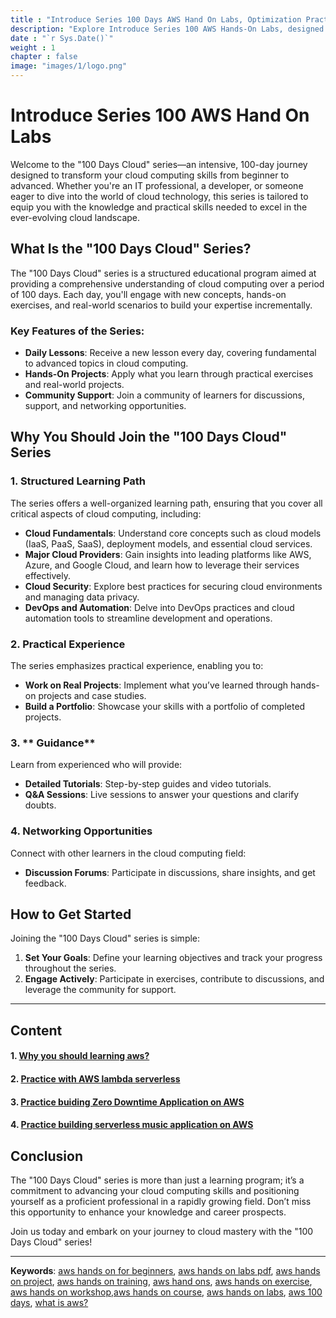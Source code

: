```yaml
---
title : "Introduce Series 100 Days AWS Hand On Labs, Optimization Practice"
description: "Explore Introduce Series 100 AWS Hands-On Labs, designed for beginners to learn AWS with optimization practice hands-on exercises, optimization resources"
date : "`r Sys.Date()`"
weight : 1
chapter : false
image: "images/1/logo.png"
---
```

# Introduce Series 100 AWS Hand On Labs

Welcome to the "100 Days Cloud" series—an intensive, 100-day journey designed to transform your cloud computing skills from beginner to advanced. Whether you're an IT professional, a developer, or someone eager to dive into the world of cloud technology, this series is tailored to equip you with the knowledge and practical skills needed to excel in the ever-evolving cloud landscape.

## What Is the "100 Days Cloud" Series?

The "100 Days Cloud" series is a structured educational program aimed at providing a comprehensive understanding of cloud computing over a period of 100 days. Each day, you'll engage with new concepts, hands-on exercises, and real-world scenarios to build your expertise incrementally. 

### Key Features of the Series:

- **Daily Lessons**: Receive a new lesson every day, covering fundamental to advanced topics in cloud computing.
- **Hands-On Projects**: Apply what you learn through practical exercises and real-world projects.
- **Community Support**: Join a community of learners for discussions, support, and networking opportunities.

## Why You Should Join the "100 Days Cloud" Series

### 1. **Structured Learning Path**

The series offers a well-organized learning path, ensuring that you cover all critical aspects of cloud computing, including:
- **Cloud Fundamentals**: Understand core concepts such as cloud models (IaaS, PaaS, SaaS), deployment models, and essential cloud services.
- **Major Cloud Providers**: Gain insights into leading platforms like AWS, Azure, and Google Cloud, and learn how to leverage their services effectively.
- **Cloud Security**: Explore best practices for securing cloud environments and managing data privacy.
- **DevOps and Automation**: Delve into DevOps practices and cloud automation tools to streamline development and operations.

### 2. **Practical Experience**

The series emphasizes practical experience, enabling you to:
- **Work on Real Projects**: Implement what you’ve learned through hands-on projects and case studies.
- **Build a Portfolio**: Showcase your skills with a portfolio of completed projects.

### 3. ** Guidance**

Learn from experienced  who will provide:
- **Detailed Tutorials**: Step-by-step guides and video tutorials.
- **Q&A Sessions**: Live sessions to answer your questions and clarify doubts.

### 4. **Networking Opportunities**

Connect with other learners in the cloud computing field:
- **Discussion Forums**: Participate in discussions, share insights, and get feedback.

## How to Get Started

Joining the "100 Days Cloud" series is simple:
1. **Set Your Goals**: Define your learning objectives and track your progress throughout the series.
2. **Engage Actively**: Participate in exercises, contribute to discussions, and leverage the community for support.


---
## Content
#### 1. [Why you should learning aws? ](https://auto.io.vn/2-hands-on/)
#### 2. [Practice with AWS lambda serverless](https://auto.io.vn/2-hands-on/2.1-build-serverless-application/)
#### 3. [Practice buiding Zero Downtime Application on AWS](https://auto.io.vn/2-hands-on/2.2-build-zero-downtime-application/)
#### 4. [Practice building serverless music application on AWS](https://auto.io.vn/2-hands-on/2.3-music-serverless-application/)

## Conclusion

The "100 Days Cloud" series is more than just a learning program; it’s a commitment to advancing your cloud computing skills and positioning yourself as a proficient professional in a rapidly growing field. Don’t miss this opportunity to enhance your knowledge and career prospects.

Join us today and embark on your journey to cloud mastery with the "100 Days Cloud" series!

---
**Keywords**: [aws hands on for beginners](https://auto.io.vn), [aws hands on labs pdf](https://auto.io.vn), [aws hands on project](https://auto.io.vn), [aws hands on training](https://auto.io.vn), [aws hand ons](https://auto.io.vn), [aws hands on exercise](https://auto.io.vn), [aws hands on workshop](https://auto.io.vn),[aws hands on course](https://auto.io.vn), [aws hands on labs](https://auto.io.vn), [aws 100 days](https://auto.io.vn), [what is aws?](https://auto.io.vn/1-introduce-aws)
